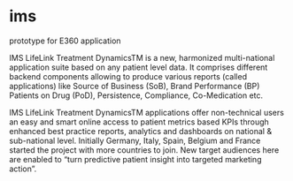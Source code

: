 # ims
prototype for E360 application

IMS LifeLink Treatment DynamicsTM is a new, harmonized multi-national application suite based on any patient level data. It comprises different backend components allowing to produce various reports (called applications) like Source of Business (SoB), Brand Performance (BP) Patients on Drug (PoD), Persistence, Compliance, Co-Medication etc.

IMS LifeLink Treatment DynamicsTM applications offer non-technical users an easy and smart online access to patient metrics based KPIs through enhanced best practice reports, analytics and dashboards on national & sub-national level. Initially Germany, Italy, Spain, Belgium and France started the project with more countries to join. New target audiences here are enabled to “turn predictive patient insight into targeted marketing action”.

